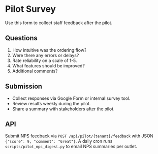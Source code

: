 # Pilot Survey

Use this form to collect staff feedback after the pilot.

## Questions
1. How intuitive was the ordering flow?
2. Were there any errors or delays?
3. Rate reliability on a scale of 1-5.
4. What features should be improved?
5. Additional comments?

## Submission
- Collect responses via Google Form or internal survey tool.
- Review results weekly during the pilot.
- Share a summary with stakeholders after the pilot.

## API
Submit NPS feedback via `POST /api/pilot/{tenant}/feedback` with JSON `{"score": 9, "comment": "Great"}`.
A daily cron runs `scripts/pilot_nps_digest.py` to email NPS summaries per outlet.
